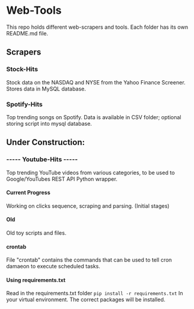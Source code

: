 # Web-Tools

This repo holds different web-scrapers and tools. Each folder has its own README.md file.

## Scrapers
### Stock-Hits 
Stock data on the NASDAQ and NYSE from the Yahoo Finance Screener. Stores data in MySQL database. 

### Spotify-Hits 
Top trending songs on Spotify. Data is available in CSV folder; optional storing script into mysql database.

## Under Construction: 

### ----- Youtube-Hits -----
Top trending YouTube videos from various categories, to be used to Google/YouTubes REST API Python wrapper. 
#### Current Progress
Working on clicks sequence, scraping and parsing. (Initial stages)

#### Old
Old toy scripts and files.

#### crontab
File "crontab" contains the commands that can be used to tell cron damaeon to
execute scheduled tasks.

#### Using requirements.txt
Read in the requirements.txt folder
`pip install -r requirements.txt`
In your virtual environment. The correct packages will be installed. 
